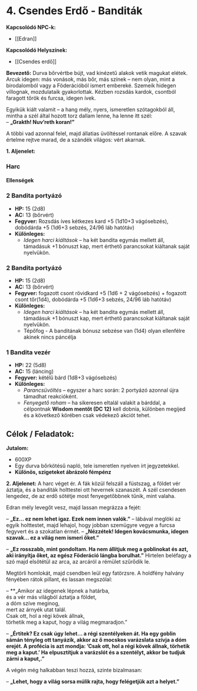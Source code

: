 # 4. Csendes Erdő - Banditák

**Kapcsolódó NPC-k:**  
- [[Edran]]

**Kapcsolódó Helyszínek:**  
- [[Csendes erdő]]  

**Bevezető:** 
Durva bőrvértbe bújt, vad kinézetű alakok vetik magukat elétek. Arcuk idegen: más vonások, más bőr, más színek – nem olyan, mint a birodalomból vagy a Föderációból ismert embereké. Szemeik hidegen villognak, mozdulataik gyakorlottak. Kézben rozsdás kardok, csontból faragott tőrök és furcsa, idegen ívek.

Egyikük kiált valamit – a hang mély, nyers, ismeretlen szótagokból áll, mintha a szél által hozott torz dallam lenne, ha lenne itt szél:  
– **„Grakth! Nuv’reth koran!”**

A többi vad azonnal felel, majd állatias üvöltéssel rontanak előre. A szavak értelme rejtve marad, de a szándék világos: vért akarnak.

**1. Aljenelet:**
### Harc

#### Ellenségek
### 2 Bandita portyázó

- **HP:** 15 (2d8)
- **AC:** 13 (bőrvért)
- **Fegyver:** Rozsdás íves kétkezes kard +5 (1d10+3 vágósebzés), dobódárda +5 (1d6+3 sebzés, 24/96 láb hatótáv)
- **Különleges:**
    - _Idegen harci kiáltások_ – ha két bandita egymás mellett áll, támadásuk +1 bónuszt kap, mert érthető parancsokat kiáltanak saját nyelvükön.

### 2 Bandita portyázó

- **HP:** 15 (2d8)
- **AC:** 13 (bőrvért)
- **Fegyver:** fogazott csont rövidkard +5 (1d6 + 2 vágósebzés) + fogazott csont tőr(1d4), dobódárda +5 (1d6+3 sebzés, 24/96 láb hatótáv)
- **Különleges:**
    - _Idegen harci kiáltások_ – ha két bandita egymás mellett áll, támadásuk +1 bónuszt kap, mert érthető parancsokat kiáltanak saját nyelvükön.
    - Tépőfog - A banditának bónusz sebzése van (1d4) olyan ellenfélre akinek nincs páncélja

### 1 Bandita vezér

- **HP:** 22 (5d8)
- **AC:** 15 (láncing)
- **Fegyver:** kétélű bárd (1d8+3 vágósebzés)
- **Különleges:**
    - _Parancsüvöltés_ – egyszer a harc során: 2 portyázó azonnal újra támadhat reakcióként.
    - _Fenyegető roham_ – ha sikeresen eltalál valakit a bárddal, a célpontnak **Wisdom mentőt (DC 12)** kell dobnia, különben megijed és a következő körében csak védekező akciót tehet.

**Célok / Feladatok:**  
-  

**Jutalom:**  
-  600XP
- Egy durva bőrkötésű napló, tele ismeretlen nyelven írt jegyzetekkel.
-  **Különös, szigeteket ábrázoló fémpénz**

**2. Aljelenet:**
A harc véget ér. A fák közül felszáll a füstszag, a földet vér áztatja, és a banditák holttestei ott hevernek szanaszét. A szél csendesen lengedez, de az erdő sötétje most fenyegetőbbnek tűnik, mint valaha.

Edran mély levegőt vesz, majd lassan megrázza a fejét:

– **„Ez… ez nem lehet igaz. Ezek nem innen valók.”** – lábával meglöki az egyik holttestet, majd lehajol, hogy jobban szemügyre vegye a furcsa fegyvert és a szokatlan érmét. – **„Nézzétek! Idegen kovácsmunka, idegen szavak… ez a világ nem ismeri őket.”**

– **„Ez rosszabb, mint gondoltam. Ha nem állítjuk meg a goblinokat és azt, aki irányítja őket, az egész Föderáció lángba borulhat.”**
Hirtelen beléfagy a szó majd elsötétül az arca, az arcáról a rémület szűrődik le.

Megtörli homlokát, majd csendben leül egy fatörzsre. A holdfény halvány fényében rátok pillant, és lassan megszólal:

– **„Amikor az idegenek lépnek a határba,  
és a vér más világból áztatja a földet,  
a dóm szíve meginog,  
mert az árnyék utat talál.  
Csak ott, hol a régi kövek állnak,  
törhetik meg a kaput, hogy a világ megmaradjon.”

– **„Értitek? Ez csak úgy lehet… a régi szentélyeken át. Ha egy goblin sámán tényleg ott tanyázik, akkor az ő mocskos varázslata szívja a dóm erejét. A profécia is azt mondja: ’Csak ott, hol a régi kövek állnak, törhetik meg a kaput.’ Ha elpusztítjuk a varázslót és a szentélyt, akkor be tudjuk zárni a kaput,.”**

A végén még halkabban teszi hozzá, szinte bizalmasan:

– **„Lehet, hogy a világ sorsa múlik rajta, hogy felégetjük azt a helyet.”**


